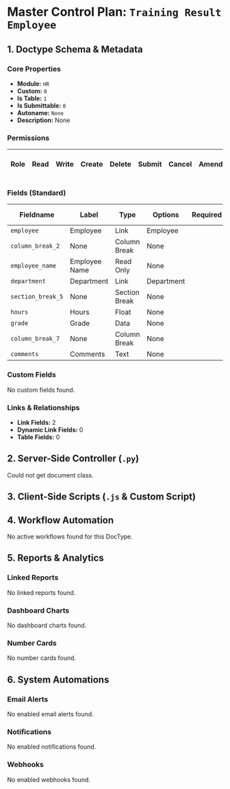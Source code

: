 # Master Control Plan: `Training Result Employee`

## 1. Doctype Schema & Metadata

### Core Properties
- **Module:** `HR`
- **Custom:** `0`
- **Is Table:** `1`
- **Is Submittable:** `0`
- **Autoname:** `None`
- **Description:** None

### Permissions
| Role | Read | Write | Create | Delete | Submit | Cancel | Amend | Report | Import | Export | Print | Email | Share | Set User Perms |
|---|---|---|---|---|---|---|---|---|---|---|---|---|---|---|


### Fields (Standard)
| Fieldname | Label | Type | Options | Required | Hidden | Read Only | Default | Description |
|---|---|---|---|---|---|---|---|---|
| `employee` | Employee | Link | Employee |  |  |  | None | None |
| `column_break_2` | None | Column Break | None |  |  |  | None | None |
| `employee_name` | Employee Name | Read Only | None |  |  |  | None | None |
| `department` | Department | Link | Department |  |  | ✅ | None | None |
| `section_break_5` | None | Section Break | None |  |  |  | None | None |
| `hours` | Hours | Float | None |  |  |  | None | None |
| `grade` | Grade | Data | None |  |  |  | None | None |
| `column_break_7` | None | Column Break | None |  |  |  | None | None |
| `comments` | Comments | Text | None |  |  |  | None | None |


### Custom Fields
No custom fields found.


### Links & Relationships
- **Link Fields:** 2
- **Dynamic Link Fields:** 0
- **Table Fields:** 0

## 2. Server-Side Controller (`.py`)
Could not get document class.


## 3. Client-Side Scripts (`.js` & Custom Script)




## 4. Workflow Automation
No active workflows found for this DocType.


## 5. Reports & Analytics
### Linked Reports
No linked reports found.


### Dashboard Charts
No dashboard charts found.


### Number Cards
No number cards found.


## 6. System Automations
### Email Alerts
No enabled email alerts found.


### Notifications
No enabled notifications found.


### Webhooks
No enabled webhooks found.
